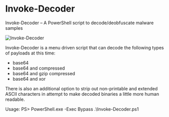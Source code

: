 # Invoke-Decoder
Invoke-Decoder – A PowerShell script to decode/deobfuscate malware samples

![Invoke-Decoder](https://github.com/robwillisinfo/Invoke-Decoder/blob/master/Invoke-Decoder.PNG)

Invoke-Decoder is a menu driven script that can decode the following types of payloads at this time:
* base64
* base64 and compressed
* base64 and gzip compressed
* base64 and xor

There is also an additional option to strip out non-printable and extended ASCII characters in attempt to make decoded binaries a little more human readable.

Usage:
PS> PowerShell.exe -Exec Bypass .\Invoke-Decoder.ps1
